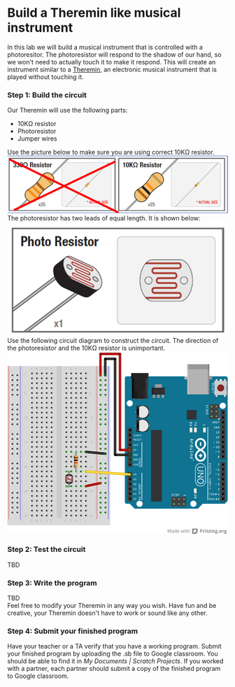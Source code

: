 # Build a Theremin like musical instrument
In this lab we will build a musical instrument that is controlled with a photoresitor. The photoresistor will respond to the shadow of our hand, so we won't need to actually touch it to make it respond. This will create an instrument similar to a [Theremin](https://en.wikipedia.org/wiki/Theremin), an electronic musical instrument that is played without touching it.
### Step 1: Build the circuit
Our Theremin will use the following parts:
- 10KΩ resistor
- Photoresistor
- Jumper wires   

Use the picture below to make sure you are using correct 10KΩ resistor.   
![](Theremin1.png)   
The photoresistor has two leads of equal length. It is shown below:   
![](Theremin2.png)    
Use the following circuit diagram to construct the circuit. The direction of the photoresistor and the 10KΩ resistor is unimportant.   
![](Theremin3.png)

### Step 2: Test the circuit
TBD

### Step 3: Write the program
TBD   
Feel free to modify your Theremin in any way you wish. Have fun and be creative, your Theremin doesn't have to work or sound like any other.

### Step 4: Submit your finished program
Have your teacher or a TA verify that you have a working program. Submit your finished program by uploading the .sb file to Google classroom. You should be able to find it in *My Documents | Scratch Projects*. If you worked with a partner, each partner should submit a copy of the finished program to Google classroom.
